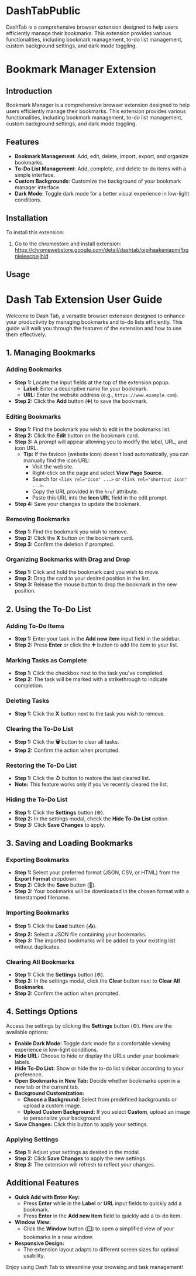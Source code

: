 # DashTabPublic
DashTab is a comprehensive browser extension designed to help users efficiently manage their bookmarks. This extension provides various functionalities, including bookmark management, to-do list management, custom background settings, and dark mode toggling.

# Bookmark Manager Extension

## Introduction

Bookmark Manager is a comprehensive browser extension designed to help users efficiently manage their bookmarks. This extension provides various functionalities, including bookmark management, to-do list management, custom background settings, and dark mode toggling.

## Features

- **Bookmark Management**: Add, edit, delete, import, export, and organize bookmarks.
- **To-Do List Management**: Add, complete, and delete to-do items with a simple interface.
- **Custom Backgrounds**: Customize the background of your bookmark manager interface.
- **Dark Mode**: Toggle dark mode for a better visual experience in low-light conditions.

## Installation

To install this extension:

1. Go to the chromestore and install extension: https://chromewebstore.google.com/detail/dashtab/ojpihaakeniapmjfbgnieieecpejlhid

## Usage

# Dash Tab Extension User Guide

Welcome to Dash Tab, a versatile browser extension designed to enhance your productivity by managing bookmarks and to-do lists efficiently. This guide will walk you through the features of the extension and how to use them effectively.

## 1. Managing Bookmarks

### **Adding Bookmarks**

- **Step 1:** Locate the input fields at the top of the extension popup.
  - **Label:** Enter a descriptive name for your bookmark.
  - **URL:** Enter the website address (e.g., `https://www.example.com`).
- **Step 2:** Click the **Add** button (➕) to save the bookmark.

### **Editing Bookmarks**

- **Step 1:** Find the bookmark you wish to edit in the bookmarks list.
- **Step 2:** Click the **Edit** button on the bookmark card.
- **Step 3:** A prompt will appear allowing you to modify the label, URL, and icon URL.
  - **Tip:** If the favicon (website icon) doesn't load automatically, you can manually find the icon URL:
    - Visit the website.
    - Right-click on the page and select **View Page Source**.
    - Search for `<link rel="icon" ...>` or `<link rel="shortcut icon" ...>`.
    - Copy the URL provided in the `href` attribute.
    - Paste this URL into the **Icon URL** field in the edit prompt.
- **Step 4:** Save your changes to update the bookmark.

### **Removing Bookmarks**

- **Step 1:** Find the bookmark you wish to remove.
- **Step 2:** Click the **X** button on the bookmark card.
- **Step 3:** Confirm the deletion if prompted.

### **Organizing Bookmarks with Drag and Drop**

- **Step 1:** Click and hold the bookmark card you wish to move.
- **Step 2:** Drag the card to your desired position in the list.
- **Step 3:** Release the mouse button to drop the bookmark in the new position.

## 2. Using the To-Do List

### **Adding To-Do Items**

- **Step 1:** Enter your task in the **Add new item** input field in the sidebar.
- **Step 2:** Press **Enter** or click the **➕** button to add the item to your list.

### **Marking Tasks as Complete**

- **Step 1:** Click the checkbox next to the task you've completed.
- **Step 2:** The task will be marked with a strikethrough to indicate completion.

### **Deleting Tasks**

- **Step 1:** Click the **X** button next to the task you wish to remove.

### **Clearing the To-Do List**

- **Step 1:** Click the **🗑️** button to clear all tasks.
- **Step 2:** Confirm the action when prompted.

### **Restoring the To-Do List**

- **Step 1:** Click the **↺** button to restore the last cleared list.
- **Note:** This feature works only if you've recently cleared the list.

### **Hiding the To-Do List**

- **Step 1:** Click the **Settings** button (⚙️).
- **Step 2:** In the settings modal, check the **Hide To-Do List** option.
- **Step 3:** Click **Save Changes** to apply.

## 3. Saving and Loading Bookmarks

### **Exporting Bookmarks**

- **Step 1:** Select your preferred format (JSON, CSV, or HTML) from the **Export Format** dropdown.
- **Step 2:** Click the **Save** button (💾).
- **Step 3:** Your bookmarks will be downloaded in the chosen format with a timestamped filename.

### **Importing Bookmarks**

- **Step 1:** Click the **Load** button (📤).
- **Step 2:** Select a JSON file containing your bookmarks.
- **Step 3:** The imported bookmarks will be added to your existing list without duplicates.

### **Clearing All Bookmarks**

- **Step 1:** Click the **Settings** button (⚙️).
- **Step 2:** In the settings modal, click the **Clear** button next to **Clear All Bookmarks**.
- **Step 3:** Confirm the action when prompted.

## 4. Settings Options

Access the settings by clicking the **Settings** button (⚙️). Here are the available options:

- **Enable Dark Mode:** Toggle dark mode for a comfortable viewing experience in low-light conditions.
- **Hide URL:** Choose to hide or display the URLs under your bookmark labels.
- **Hide To-Do List:** Show or hide the to-do list sidebar according to your preference.
- **Open Bookmarks in New Tab:** Decide whether bookmarks open in a new tab or the current tab.
- **Background Customization:**
  - **Choose a Background:** Select from predefined backgrounds or upload a custom image.
  - **Upload Custom Background:** If you select **Custom**, upload an image to personalize your background.
- **Save Changes:** Click this button to apply your settings.

### **Applying Settings**

- **Step 1:** Adjust your settings as desired in the modal.
- **Step 2:** Click **Save Changes** to apply the new settings.
- **Step 3:** The extension will refresh to reflect your changes.

## Additional Features

- **Quick Add with Enter Key:**
  - Press **Enter** while in the **Label** or **URL** input fields to quickly add a bookmark.
  - Press **Enter** in the **Add new item** field to quickly add a to-do item.
- **Window View:**
  - Click the **Window** button (🪟) to open a simplified view of your bookmarks in a new window.
- **Responsive Design:**
  - The extension layout adapts to different screen sizes for optimal usability.

Enjoy using Dash Tab to streamline your browsing and task management!
